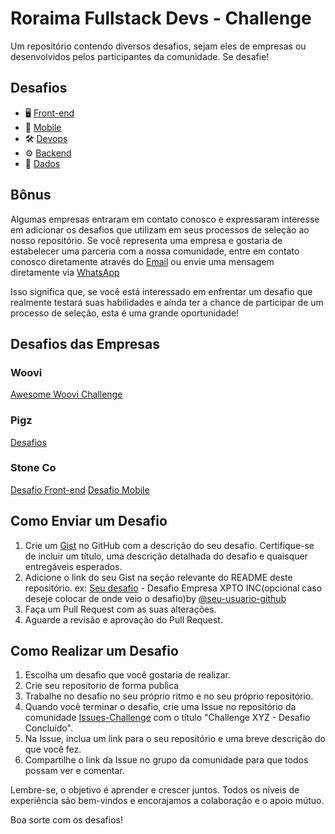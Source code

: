 # Roraima Fullstack Devs - Challenge

Um repositório contendo diversos desafios, sejam eles de empresas ou desenvolvidos pelos participantes da comunidade. Se desafie!

## Desafios

- 🖥️ [Front-end](./frontend.md)
- 📱 [Mobile](./mobile.md)
- 🛠️ [Devops](./devops.md)
- ⚙️ [Backend](./backend.md)
- 🎲 [Dados](./dados.md)

## Bônus

Algumas empresas entraram em contato conosco e expressaram interesse em adicionar os desafios que utilizam em seus processos de seleção ao nosso repositório. Se você representa uma empresa e gostaria de estabelecer uma parceria com a nossa comunidade, entre em contato conosco diretamente através do [Email](mailto:virgilio.junior94@gmail.com?subject=[GitHub]%20Novo%20Desafio%20RRfullstack-challenger) ou envie uma mensagem diretamente via [WhatsApp](https://abre.ai/jqAA)

Isso significa que, se você está interessado em enfrentar um desafio que realmente testará suas habilidades e ainda ter a chance de participar de um processo de seleção, esta é uma grande oportunidade!

## Desafios das Empresas

### Woovi

[Awesome Woovi Challenge](https://github.com/woovibr/awesome-woovi-challenge)

### Pigz

[Desafios](https://github.com/orangebr/vagas/tree/main/desafios)

### Stone Co

[Desafio Front-end](https://github.com/stone-payments/template-desafio-web)
[Desafio Mobile](https://github.com/stone-payments/desafio-mobile)

## Como Enviar um Desafio

1. Crie um [Gist](https://gist.github.com/) no GitHub com a descrição do seu desafio. Certifique-se de incluir um título, uma descrição detalhada do desafio e quaisquer entregáveis esperados.
2. Adicione o link do seu Gist na seção relevante do README deste repositório. ex: [Seu desafio](https://gist.github.com/link-do-seu-desafio) - Desafio Empresa XPTO INC(opcional caso deseje colocar de onde veio o desafio)by [@seu-usuario-github](https://github.com/virgiliojr94)
3. Faça um Pull Request com as suas alterações.
4. Aguarde a revisão e aprovação do Pull Request.

## Como Realizar um Desafio

1. Escolha um desafio que você gostaria de realizar.
2. Crie seu repositorio de forma publica
3. Trabalhe no desafio no seu próprio ritmo e no seu próprio repositório.
4. Quando você terminar o desafio, crie uma Issue no repositório da comunidade [Issues-Challenge](https://github.com/roraimafullstackdevs/rrfullstack-challenger/issues) com o título "Challenge XYZ - Desafio Concluído".
5. Na Issue, inclua um link para o seu repositório e uma breve descrição do que você fez.
6. Compartilhe o link da Issue no grupo da comunidade para que todos possam ver e comentar.

Lembre-se, o objetivo é aprender e crescer juntos. Todos os níveis de experiência são bem-vindos e encorajamos a colaboração e o apoio mútuo.

Boa sorte com os desafios!
